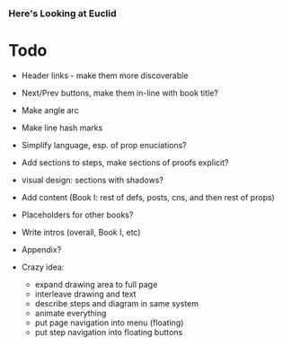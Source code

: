 ### Here's Looking at Euclid

# Todo

- Header links - make them more discoverable
- Next/Prev buttons, make them in-line with book title?
- Make angle arc
- Make line hash marks
- Simplify language, esp. of prop enuciations?
- Add sections to steps, make sections of proofs explicit?
- visual design: sections with shadows?

- Add content (Book I: rest of defs, posts, cns, and then rest of props)
- Placeholders for other books?
- Write intros (overall, Book I, etc)
- Appendix?

- Crazy idea:
  - expand drawing area to full page
  - interleave drawing and text
  - describe steps and diagram in same system
  - animate everything
  - put page navigation into menu (floating)
  - put step navigation into floating buttons
